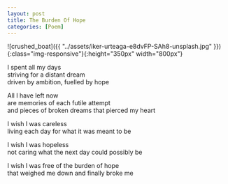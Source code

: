 ```yaml
---
layout: post
title: The Burden Of Hope
categories: [Poem]
---
```


![crushed_boat]({{ "../assets/iker-urteaga-e8dvFP-SAh8-unsplash.jpg" }}){:class="img-responsive"}{:height="350px" width="800px"}

I spent all my days  
striving for a distant dream  
driven by ambition, fuelled by hope

All I have left now  
are memories of each futile attempt  
and pieces of broken dreams that pierced my heart

I wish I was careless  
living each day for what it was meant to be

I wish I was hopeless  
not caring what the next day could possibly be

I wish I was free of the burden of hope  
that weighed me down and finally broke me
